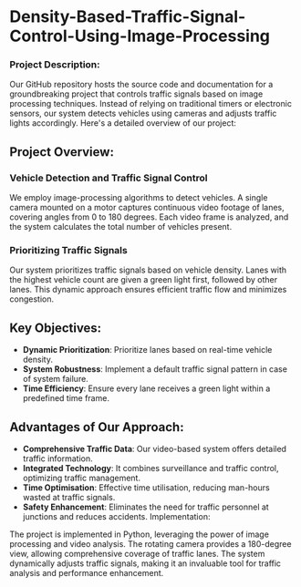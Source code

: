 # Density-Based-Traffic-Signal-Control-Using-Image-Processing

### Project Description:
Our GitHub repository hosts the source code and documentation for a groundbreaking project that controls traffic signals based on image processing techniques. Instead of relying on traditional timers or electronic sensors, our system detects vehicles using cameras and adjusts traffic lights accordingly. Here's a detailed overview of our project:

## Project Overview:
### Vehicle Detection and Traffic Signal Control
We employ image-processing algorithms to detect vehicles. A single camera mounted on a motor captures continuous video footage of lanes, covering angles from 0 to 180 degrees. Each video frame is analyzed, and the system calculates the total number of vehicles present.

### Prioritizing Traffic Signals
Our system prioritizes traffic signals based on vehicle density. Lanes with the highest vehicle count are given a green light first, followed by other lanes. This dynamic approach ensures efficient traffic flow and minimizes congestion.

## Key Objectives:
- **Dynamic Prioritization**: Prioritize lanes based on real-time vehicle density.
- **System Robustness**: Implement a default traffic signal pattern in case of system failure.
- **Time Efficiency**: Ensure every lane receives a green light within a predefined time frame.

## Advantages of Our Approach:
- **Comprehensive Traffic Data**: Our video-based system offers detailed traffic information.
- **Integrated Technology**: It combines surveillance and traffic control, optimizing traffic management.
- **Time Optimisation**: Effective time utilisation, reducing man-hours wasted at traffic signals.
- **Safety Enhancement**: Eliminates the need for traffic personnel at junctions and reduces accidents.
Implementation:


The project is implemented in Python, leveraging the power of image processing and video analysis. The rotating camera provides a 180-degree view, allowing comprehensive coverage of traffic lanes. The system dynamically adjusts traffic signals, making it an invaluable tool for traffic analysis and performance enhancement.
